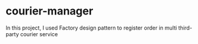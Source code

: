 # courier-manager
In this project, I used Factory design pattern to register order in multi third-party courier service

